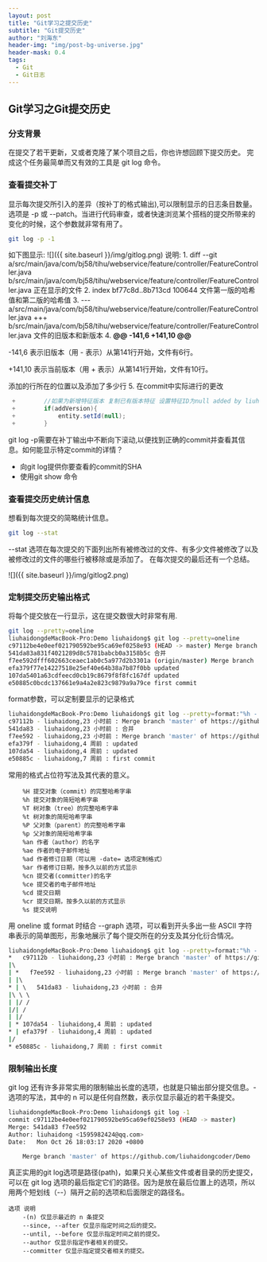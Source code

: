 ```yaml
---
layout: post
title: "Git学习之提交历史"
subtitle: "Git提交历史"
author: "刘海东"
header-img: "img/post-bg-universe.jpg"
header-mask: 0.4
tags:
  - Git
  - Git日志
---
```



## Git学习之Git提交历史
### 分支背景
在提交了若干更新，又或者克隆了某个项目之后，你也许想回顾下提交历史。 完成这个任务最简单而又有效的工具是 git log 命令。


### 查看提交补丁

显示每次提交所引入的差异（按补丁的格式输出),可以限制显示的日志条目数量。选项是 -p 或 --patch。当进行代码审查，或者快速浏览某个搭档的提交所带来的变化的时候，这个参数就非常有用了。
```bash
git log -p -1
```
如下图显示:
![]({{ site.baseurl }}/img/gitlog.png)
说明:
1. 
diff --git a/src/main/java/com/bj58/tihu/webservice/feature/controller/FeatureController.java b/src/main/java/com/bj58/tihu/webservice/feature/controller/FeatureController.java 
正在显示的文件
2. index bf77c8d..8b713cd 100644 文件第一版的哈希值和第二版的哈希值
3. --- a/src/main/java/com/bj58/tihu/webservice/feature/controller/FeatureController.java
   +++ b/src/main/java/com/bj58/tihu/webservice/feature/controller/FeatureController.java
   文件的旧版本和新版本
4. **@@ -141,6 +141,10 @@** 
   
   -141,6 表示旧版本（用 - 表示）从第141行开始，文件有6行。

   +141,10 表示当前版本（用 + 表示）从第141行开始，文件有10行。
   
   添加的行所在的位置以及添加了多少行
5. 在commit中实际进行的更改
```java
 +        //如果为新增特征版本 复制已有版本特征 设置特征ID为null added by liuhaidong 2020/10/20
 +        if(addVersion){
 +            entity.setId(null);
 +        }
```

git log -p需要在补丁输出中不断向下滚动,以便找到正确的commit并查看其信息。如何能显示特定commit的详情？
- 向git log提供你要查看的commit的SHA
- 使用git show 命令

### 查看提交历史统计信息
想看到每次提交的简略统计信息。
```bash
git log --stat
```
 --stat 选项在每次提交的下面列出所有被修改过的文件、有多少文件被修改了以及被修改过的文件的哪些行被移除或是添加了。 在每次提交的最后还有一个总结。

![]({{ site.baseurl }}/img/gitlog2.png)


### 定制提交历史输出格式
将每个提交放在一行显示，这在提交数很大时非常有用.
```bash
git log --pretty=oneline
liuhaidongdeMacBook-Pro:Demo liuhaidong$ git log --pretty=oneline
c97112be4e0eef021790592be95ca69ef0258e93 (HEAD -> master) Merge branch 'master' of https://github.com/liuhaidongcoder/Demo
541da83a831f4021289d8c5781babcb0a3158b5c 合并
f7ee592dfff602663ceaec1ab0c5a977d2b3301a (origin/master) Merge branch 'master' of https://github.com/liuhaidongcoder/Demo
efa379f77e14227518e25ef40e64b38a7b87f0bb updated
107da5401a63cdfeecd0cb19c8679f8f8fc167df updated
e50885c0bcdc137661e9a4a2e823c9879a9a79ce first commit
```

format参数，可以定制要显示的记录格式
```bash
liuhaidongdeMacBook-Pro:Demo liuhaidong$ git log --pretty=format:"%h - %an,%ar : %s "
c97112b - liuhaidong,23 小时前 : Merge branch 'master' of https://github.com/liuhaidongcoder/Demo 
541da83 - liuhaidong,23 小时前 : 合并 
f7ee592 - liuhaidong,23 小时前 : Merge branch 'master' of https://github.com/liuhaidongcoder/Demo 
efa379f - liuhaidong,4 周前 : updated 
107da54 - liuhaidong,4 周前 : updated 
e50885c - liuhaidong,7 周前 : first commit 
```

常用的格式占位符写法及其代表的意义。
```
    %H 提交对象（commit）的完整哈希字串
    %h 提交对象的简短哈希字串
    %T 树对象（tree）的完整哈希字串
    %t 树对象的简短哈希字串
    %P 父对象（parent）的完整哈希字串
    %p 父对象的简短哈希字串
    %an 作者（author）的名字
    %ae 作者的电子邮件地址
    %ad 作者修订日期（可以用 -date= 选项定制格式）
    %ar 作者修订日期，按多久以前的方式显示
    %cn 提交者(committer)的名字
    %ce 提交者的电子邮件地址
    %cd 提交日期
    %cr 提交日期，按多久以前的方式显示
    %s 提交说明
```

用 oneline 或 format 时结合 --graph 选项，可以看到开头多出一些 ASCII 字符串表示的简单图形，形象地展示了每个提交所在的分支及其分化衍合情况。
```bash
liuhaidongdeMacBook-Pro:Demo liuhaidong$ git log --pretty=format:"%h - %an,%ar : %s " --graph
*   c97112b - liuhaidong,23 小时前 : Merge branch 'master' of https://github.com/liuhaidongcoder/Demo 
|\  
| *   f7ee592 - liuhaidong,23 小时前 : Merge branch 'master' of https://github.com/liuhaidongcoder/Demo 
| |\  
* | \   541da83 - liuhaidong,23 小时前 : 合并 
|\ \ \  
| |/ /  
|/| /   
| |/    
| * 107da54 - liuhaidong,4 周前 : updated 
* | efa379f - liuhaidong,4 周前 : updated 
|/  
* e50885c - liuhaidong,7 周前 : first commit 
```

### 限制输出长度
git log 还有许多非常实用的限制输出长度的选项，也就是只输出部分提交信息。-<n> 选项的写法，其中的 n 可以是任何自然数，表示仅显示最近的若干条提交。
```bash
liuhaidongdeMacBook-Pro:Demo liuhaidong$ git log -1
commit c97112be4e0eef021790592be95ca69ef0258e93 (HEAD -> master)
Merge: 541da83 f7ee592
Author: liuhaidong <1595982424@qq.com>
Date:   Mon Oct 26 18:03:17 2020 +0800

    Merge branch 'master' of https://github.com/liuhaidongcoder/Demo

```
真正实用的git log选项是路径(path)，如果只关心某些文件或者目录的历史提交，可以在 git log 选项的最后指定它们的路径。因为是放在最后位置上的选项，所以用两个短划线（--）隔开之前的选项和后面限定的路径名。
```
选项 说明
    -(n) 仅显示最近的 n 条提交
    --since, --after 仅显示指定时间之后的提交。
    --until, --before 仅显示指定时间之前的提交。
    --author 仅显示指定作者相关的提交。
    --committer 仅显示指定提交者相关的提交。
```













